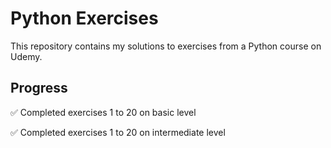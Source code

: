# Python Exercises

This repository contains my solutions to exercises from a Python course on Udemy.

## Progress

✅ Completed exercises 1 to 20 on basic level

✅ Completed exercises 1 to 20 on intermediate level
